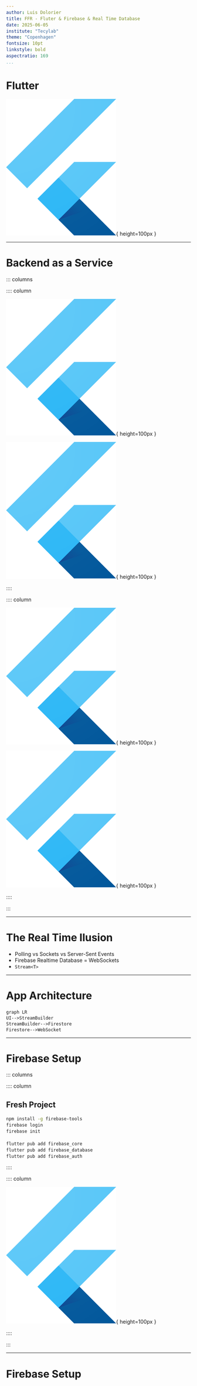 ```yaml
---
author: Luis Dolorier
title: FFR - Fluter & Firebase & Real Time Database
date: 2025-06-05
institute: "Tecylab"
theme: "Copenhagen"
fontsize: 10pt
linkstyle: bold
aspectratio: 169
...
```



# Flutter

![Flutter icon](./img/img.png){ height=100px }

---

# Backend as a Service

::: columns

:::: column

![Firabase logo](./img/img.png){ height=100px }

![Supabase](./img/img.png){ height=100px }

::::

:::: column

![Pocketbase](./img/img.png){ height=100px }

![Turso](./img/img.png){ height=100px }

::::

:::


---

# The Real Time Ilusion

- Polling vs Sockets vs Server-Sent Events
- Firebase Realtime Database = WebSockets
- `Stream<T>`

---

# App Architecture

```mermaid
graph LR
UI-->StreamBuilder
StreamBuilder-->Firestore
Firestore-->WebSocket
```

---

# Firebase Setup

::: columns

:::: column

## Fresh Project

```bash
npm install -g firebase-tools
firebase login
firebase init

flutter pub add firebase_core
flutter pub add firebase_database
flutter pub add firebase_auth
```

::::

:::: column

![My Firebase config](./img/img.png){ height=100px }

::::

:::

---

# Firebase Setup

